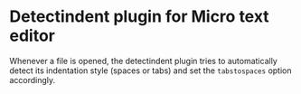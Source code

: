 # Detectindent plugin for Micro text editor

Whenever a file is opened, the detectindent plugin tries to automatically detect its indentation style (spaces or tabs) and set the `tabstospaces` option accordingly.
